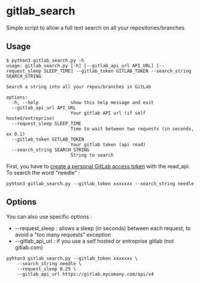 # gitlab_search

Simple script to allow a full text search on all your repositories/branches

## Usage
```
$ python3 gitlab_search.py -h
usage: gitlab_search.py [-h] [--gitlab_api_url API_URL] [--request_sleep SLEEP_TIME] --gitlab_token GITLAB_TOKEN --search_string SEARCH_STRING

Search a string into all your repos/branches in GitLab

options:
  -h, --help            show this help message and exit
  --gitlab_api_url API_URL
                        Your gitlab API url (if self hosted/entreprise)
  --request_sleep SLEEP_TIME
                        Time to wait between two requests (in seconds, ex 0.1)
  --gitlab_token GITLAB_TOKEN
                        Your gitlab token (api read)
  --search_string SEARCH_STRING
                        String to search
```

First, you have to [create a personal GitLab access token](https://docs.gitlab.com/ee/user/profile/personal_access_tokens.html#creating-a-personal-access-token) with the read_api.
To search the word "needle" :

```
pyhton3 gitlab_search.py --gitlab_token xxxxxxx --search_string needle
```

## Options

You can also use specific options :

* --request_sleep : allows a sleep (in seconds) between each request, to avoid a "too many requests" exception
* --gitlab_api_url : if you use a self hosted or entreprise gitlab (not gitlab.com)

```
pyhton3 gitlab_search.py --gitlab_token xxxxxxx \
    --search_string needle \
    --request_sleep 0.25 \
    --gitlab_api_url https://gitlab.mycomany.com/api/v4
```
